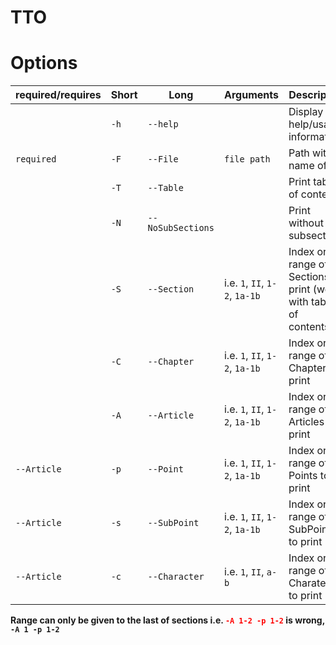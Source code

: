 # TTO
Options
=======
required/requires|Short|Long|Arguments|Description
---|---|---|---|---
||`-h`|`--help`||Display help/usage information
|`required`|`-F`|`--File`|`file path`|Path with name of file
||`-T`|`--Table`||Print table of contents
||`-N`|`--NoSubSections`||Print without subsections
||`-S`|`--Section`|i.e. `1`, `II`, `1-2`, `1a-1b`|Index or range of Sections to print (works with table of contents)  
||`-C`|`--Chapter`|i.e. `1`, `II`, `1-2`, `1a-1b`|Index or range of Chapters to print
||`-A`|`--Article`|i.e. `1`, `II`, `1-2`, `1a-1b`|Index or range of Articles to print
|`--Article`|`-p`|`--Point`|i.e. `1`, `II`, `1-2`, `1a-1b`|Index or range of Points to print
|`--Article`|`-s`|`--SubPoint`|i.e. `1`, `II`, `1-2`, `1a-1b`|Index or range of SubPoints to print
|`--Article`|`-c`|`--Character`|i.e. `1`, `II`, `a-b`|Index or range of Charaters to print

**Range can only be given to the last of sections i.e. <span style="color:red">`-A 1-2 -p 1-2`</span> is wrong, `-A 1 -p 1-2`**
